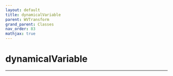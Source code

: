 ```yaml
---
layout: default
title: dynamicalVariable
parent: WVTransform
grand_parent: Classes
nav_order: 83
mathjax: true
---
```


#  dynamicalVariable




---

